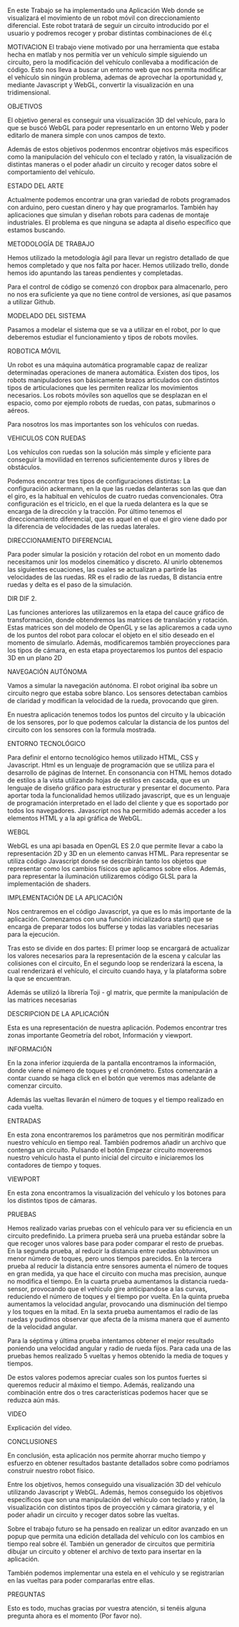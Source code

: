 En este Trabajo se ha implementado una Aplicación Web donde se visualizará el movimiento de un robot móvil con direccionamiento diferencial. Este robot tratará de seguir un circuito introducido por el usuario y podremos recoger y probar distintas combinaciones de él.ç

MOTIVACION
El trabajo viene motivado por una herramienta que estaba hecha en matlab y nos permitía ver un vehículo simple siguiendo un circuito, pero la modificación del vehículo conllevaba a modificación de código. 
Esto nos lleva a buscar un entorno web que nos permita modificar el vehículo sin ningún problema, ademas de aprovechar la oportunidad y, mediante Javascript y WebGL, convertir la visualización en una tridimensional.

OBJETIVOS

El objetivo general es conseguir una visualización 3D del vehículo, para lo que se buscó WebGL para poder representarlo en un entorno Web y poder editarlo de manera simple con unos campos de texto.

Además de estos objetivos podenmos encontrar objetivos más especificos como la manipulación del vehículo con el teclado y ratón, la visualización de distintas maneras o el poder añadir un circuito y recoger datos sobre el comportamiento del vehículo.

ESTADO DEL ARTE

Actualmente podemos encontrar una gran variedad de robots programados con arduino, pero cuestan dinero y hay que programarlos. También hay aplicaciones que simulan y diseñan robots para cadenas de montaje industriales. El problema es que ninguna se adapta al diseño específico que estamos buscando.

METODOLOGÍA DE TRABAJO

Hemos utilizado la metodología ágil para llevar un registro detallado de que hemos completado y que nos falta por hacer. Hemos utilizado trello, donde hemos ido apuntando las tareas pendientes y completadas.

Para el control de código se comenzó con dropbox para almacenarlo, pero no nos era suficiente ya que no tiene control de versiones, así que pasamos a utilizar Github.

MODELADO DEL SISTEMA

Pasamos a modelar el sistema que se va a utilizar en el robot, por lo que deberemos estudiar el funcionamiento y tipos de robots moviles.

ROBOTICA MÓVIL

Un robot es una máquina automática programable capaz de realizar determinadas operaciones de manera automática. Existen dos tipos, los robots manipuladores son básicamente brazos articulados con distintos tipos de articulaciones que les permiten realizar los movimientos necesarios. Los robots móviles son aquellos que se desplazan en el espacio, como por ejemplo robots de ruedas, con patas, submarinos o aéreos.

Para nosotros los mas importantes son los vehículos con ruedas.

VEHICULOS CON RUEDAS

Los vehículos con ruedas son la solución más simple y eficiente para conseguir la movilidad en terrenos suficientemente duros y libres de obstáculos.

Podemos encontrar tres tipos de configuraciones distintas: La configuración ackermann, en la que las ruedas delanteras son las que dan el giro, es la habitual en vehículos de cuatro ruedas convencionales.
Otra configuración es el triciclo, en el que la rueda delantera es la que se encarga de la dirección y la tracción.
Por último tenemos el direccionamiento diferencial, que es aquel en el que el giro viene dado por la diferencia de velocidades de las ruedas laterales. 

DIRECCIONAMIENTO DIFERENCIAL

Para poder simular la posición y rotación del robot en un momento dado necesitamos unir los modelos cinemático y discreto. Al unirlo obtenemos las siguientes ecuaciones, las cuales se actualizan a partirde las velocidades de las ruedas. RR es el radio de las ruedas, B distancia entre ruedas y delta es el paso de la simulación.

DIR DIF 2.

Las funciones anteriores las utilizaremos en la etapa del cauce gráfico de transformación, donde obtendremos las matrices de translación y rotación. Estas matrices son del modelo de OpenGL y se las aplicaremos a cada uyno de los puntos del robot para colocar el objeto en el sitio deseado en el momento de simularlo.
Además, modificaremos también proyecciones para los tipos de cámara, en esta etapa proyectaremos los puntos del espacio 3D en un plano 2D

NAVEGACIÓN AUTÓNOMA

Vamos a simular la navegación autónoma. El robot original iba sobre un circuito negro que estaba sobre blanco. Los sensores detectaban cambios de claridad y modifican la velocidad de la rueda, provocando que giren.

En nuestra aplicación tenemos todos los puntos del circuito y la ubicación de los sensores, por lo que podemos calcular la distancia de los puntos del circuito con los sensores con la formula mostrada.

ENTORNO TECNOLÓGICO

Para definir el entorno tecnológico hemos utilizado HTML, CSS y Javascript. Html es un lenguaje de programación que se utiliza para el desarrollo de páginas de Internet. En consonancia con HTML hemos dotado de estilos a la vista utilizando hojas de estilos en cascada, que es un lenguaje de diseño gráfico para estructurar y presentar el documento.
Para aportar toda la funcionalidad hemos utilizado javascript, que es un lenguaje de programación interpretado en el lado del cliente y que es soportado por todos los navegadores. Javascript nos ha permitido además acceder a los elementos HTML y a la api gráfica de WebGL.

WEBGL

WebGL es una api basada en OpenGL ES 2.0 que permite llevar a cabo la representación 2D y 3D en un elemento canvas HTML. Para representar se utiliza código Javascript donde se describirán tanto los objetos que representar como los cambios físicos que aplicamos sobre ellos. Además, para representar la iluminación utilizaremos código GLSL para la implementación de shaders.

IMPLEMENTACIÓN DE LA APLICACIÓN

Nos centraremos en el código Javascript, ya que es lo más importante de la aplicación. Comenzamos con una función inicializadora start() que se encarga de preparar todos los bufferse y todas las variables necesarias para la ejecución.

Tras esto se divide en dos partes:
El primer loop se encargará de actualizar los valores necesarios para la representación de la escena y calcular las colisiones con el circuito,
En el segundo loop se renderizará la escena, la cual renderizará el vehículo, el circuito cuando haya, y la plataforma sobre la que se encuentran.

Además se utilizó la librería Toji - gl matrix, que permite la manipulación de las matrices necesarias 

DESCRIPCION DE LA APLICACIÓN

Esta es una representación de nuestra aplicación. Podemos encontrar tres zonas importante Geometría del robot, Información y viewport.

INFORMACIÓN

En la zona inferior izquierda de la pantalla encontramos la información, donde viene el número de toques y el cronómetro. Estos comenzarán a contar cuando se haga click en el botón que veremos mas adelante de comenzar circuito.

Además las vueltas llevarán el número de toques y el tiempo realizado en cada vuelta.

ENTRADAS

En esta zona encontraremos los parámetros que nos permitirán modificar nuestro vehículo en tiempo real. También podremos añadir un archivo que contenga un circuito. Pulsando el botón Empezar circuito moveremos nuestro vehículo hasta el punto inicial del circuito e iniciaremos los contadores de tiempo y toques.

VIEWPORT

En esta zona encontramos la visualización del vehículo y los botones para los distintos tipos de cámaras.

PRUEBAS

Hemos realizado varias pruebas con el vehículo para ver su eficiencia en un circuito predefinido. La primera prueba será una prueba estándar sobre la que recoger unos valores base para poder comparar el resto de pruebas.
En la segunda prueba, al reducir la distancia entre ruedas obtuvimos un menor número de toques, pero unos tiempos parecidos.
En la tercera prueba al reducir la distancia entre sensores aumenta el número de toques en gran medida, ya que hace el circuito con mucha mas precision, aunque no modifica el tiempo.
En la cuarta prueba aumentamos la distancia rueda-sensor, provocando que el vehículo gire anticipandose a las curvas, reduciendo el número de toques y el tiempo por vuelta.
En la quinta prueba aumentamos la velocidad angular, provocando una disminución del tiempo y los toques en la mitad.
En la sexta prueba aumentamos el radio de las ruedas y pudimos observar que afecta de la misma manera que el aumento de la velocidad angular.

Para la séptima y última prueba intentamos obtener el mejor resultado poniendo una velocidad angular y radio de rueda fijos. Para cada una de las pruebas hemos realizado 5 vueltas y hemos obtenido la media de toques y tiempos.

De estos valores podemos apreciar cuales son los puntos fuertes si queremos reducir al máximo el tiempo. Además, realizando una combinación entre dos o tres características podemos hacer que se reduzca aún más. 

VIDEO

Explicación del vídeo.

CONCLUSIONES

En conclusión, esta aplicación nos permite ahorrar mucho tiempo y esfuerzo en obtener resultados bastante detallados sobre como podríamos construir nuestro robot físico.

Entre los objetivos, hemos conseguido una visualización 3D del vehículo utilizando Javascript y WebGL.
Además, hemos conseguido los objetivos específicos que son una manipulación del vehículo con teclado y ratón, la visualización con distintos tipos de proyección y cámara giratoria, y el poder añadir un circuito y recoger datos sobre las vueltas.

Sobre el trabajo futuro se ha pensado en realizar un editor avanzado en un popup que permita una edición detallada del vehículo con los cambios en tiempo real sobre él. También un generador de circuitos que permitiría dibujar un circuito y obtener el archivo de texto para insertar en la aplicación.

También podemos implementar una estela en el vehículo y se registrarían en las vueltas para poder compararlas entre ellas.

PREGUNTAS

Esto es todo, muchas gracias por vuestra atención, si tenéis alguna pregunta ahora es el momento (Por favor no).